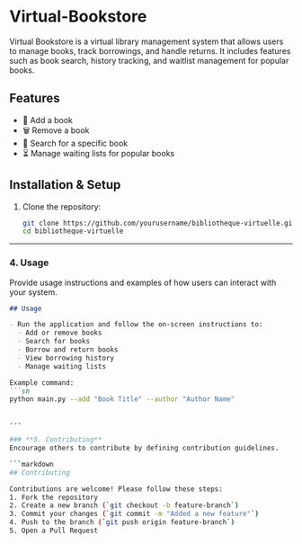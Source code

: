 # Virtual-Bookstore
Virtual Bookstore is a virtual library management system that allows users to manage books, track borrowings, and handle returns. It includes features such as book search, history tracking, and waitlist management for popular books.

## Features  
- 📖 Add a book  
- 🗑️ Remove a book  
- 🔎 Search for a specific book  
- ⏳ Manage waiting lists for popular books  

## Installation & Setup  

1. Clone the repository:  
   ```sh
   git clone https://github.com/yourusername/bibliotheque-virtuelle.git  
   cd bibliotheque-virtuelle  


---

### **4. Usage**  
Provide usage instructions and examples of how users can interact with your system.  

```markdown
## Usage  

- Run the application and follow the on-screen instructions to:  
  - Add or remove books  
  - Search for books  
  - Borrow and return books  
  - View borrowing history  
  - Manage waiting lists  

Example command:  
```sh
python main.py --add "Book Title" --author "Author Name"


---

### **5. Contributing**  
Encourage others to contribute by defining contribution guidelines.  

```markdown
## Contributing  

Contributions are welcome! Please follow these steps:  
1. Fork the repository  
2. Create a new branch (`git checkout -b feature-branch`)  
3. Commit your changes (`git commit -m "Added a new feature"`)  
4. Push to the branch (`git push origin feature-branch`)  
5. Open a Pull Request  

